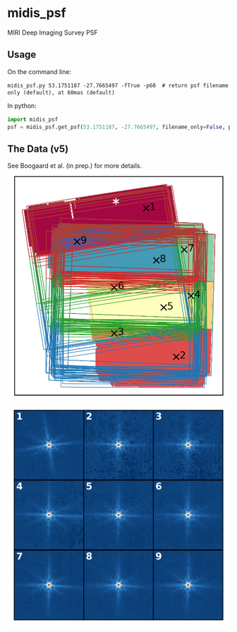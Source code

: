 # midis_psf
MIRI Deep Imaging Survey PSF

## Usage

On the command line:
``` shell
midis_psf.py 53.1751187 -27.7665497 -fTrue -p60  # return psf filename only (default), at 60mas (default)
```

In python:
``` python
import midis_psf
psf = midis_psf.get_psf(53.1751187, -27.7665497, filename_only=False, pixscale=30)   # returns psf data, at 30mas
```

## The Data (v5)
See Boogaard et al. (in prep.) for more details.
![psf_map](data-v2/map_psf.png)
![psf_tmpl](data-v5/60mas/psf9-recovered-v5-60mas.png)
